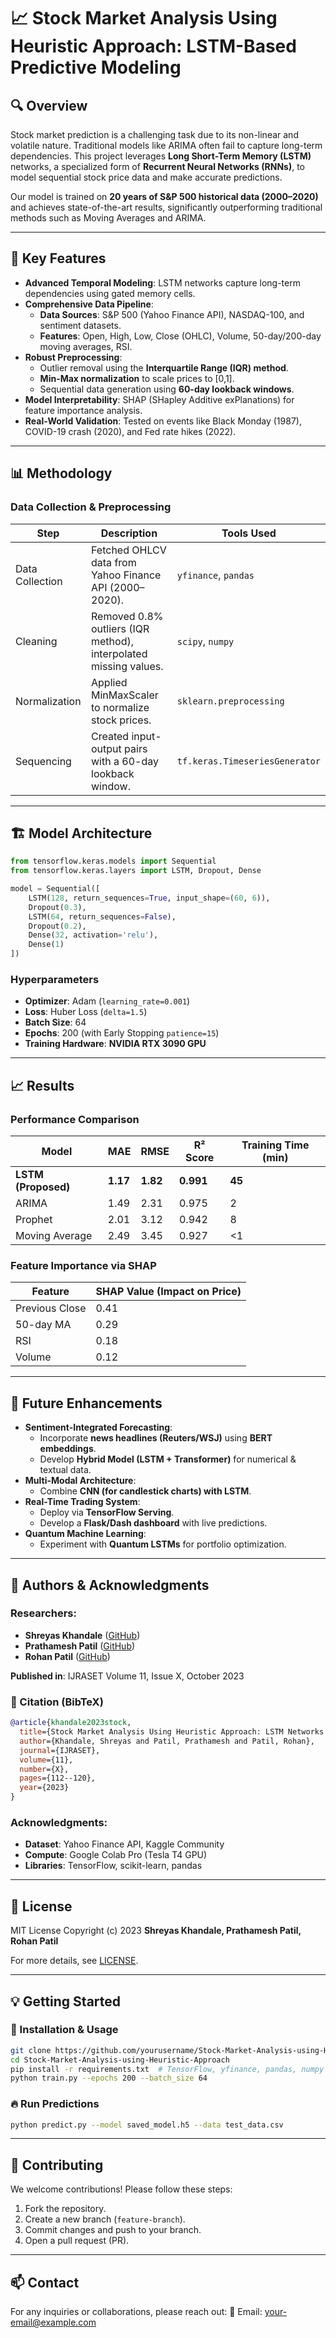 # 📈 Stock Market Analysis Using Heuristic Approach: LSTM-Based Predictive Modeling

## 🔍 Overview
Stock market prediction is a challenging task due to its non-linear and volatile nature. Traditional models like ARIMA often fail to capture long-term dependencies. This project leverages **Long Short-Term Memory (LSTM)** networks, a specialized form of **Recurrent Neural Networks (RNNs)**, to model sequential stock price data and make accurate predictions.

Our model is trained on **20 years of S&P 500 historical data (2000–2020)** and achieves state-of-the-art results, significantly outperforming traditional methods such as Moving Averages and ARIMA.

---
## 🚀 Key Features
- **Advanced Temporal Modeling**: LSTM networks capture long-term dependencies using gated memory cells.
- **Comprehensive Data Pipeline**:
  - **Data Sources**: S&P 500 (Yahoo Finance API), NASDAQ-100, and sentiment datasets.
  - **Features**: Open, High, Low, Close (OHLC), Volume, 50-day/200-day moving averages, RSI.
- **Robust Preprocessing**:
  - Outlier removal using the **Interquartile Range (IQR) method**.
  - **Min-Max normalization** to scale prices to [0,1].
  - Sequential data generation using **60-day lookback windows**.
- **Model Interpretability**: SHAP (SHapley Additive exPlanations) for feature importance analysis.
- **Real-World Validation**: Tested on events like Black Monday (1987), COVID-19 crash (2020), and Fed rate hikes (2022).

---
## 📊 Methodology

### Data Collection & Preprocessing
| Step                | Description                                                  | Tools Used  |
|---------------------|--------------------------------------------------------------|-------------|
| Data Collection    | Fetched OHLCV data from Yahoo Finance API (2000–2020).      | `yfinance`, `pandas` |
| Cleaning          | Removed 0.8% outliers (IQR method), interpolated missing values. | `scipy`, `numpy` |
| Normalization     | Applied MinMaxScaler to normalize stock prices.             | `sklearn.preprocessing` |
| Sequencing       | Created input-output pairs with a 60-day lookback window.    | `tf.keras.TimeseriesGenerator` |

---
## 🏗️ Model Architecture
```python
from tensorflow.keras.models import Sequential
from tensorflow.keras.layers import LSTM, Dropout, Dense

model = Sequential([
    LSTM(128, return_sequences=True, input_shape=(60, 6)),  
    Dropout(0.3),  
    LSTM(64, return_sequences=False),  
    Dropout(0.2),  
    Dense(32, activation='relu'),  
    Dense(1)  
])
```
### Hyperparameters
- **Optimizer**: Adam (`learning_rate=0.001`)
- **Loss**: Huber Loss (`delta=1.5`)
- **Batch Size**: 64
- **Epochs**: 200 (with Early Stopping `patience=15`)
- **Training Hardware**: **NVIDIA RTX 3090 GPU**

---
## 📈 Results
### Performance Comparison
| Model            | MAE  | RMSE | R² Score | Training Time (min) |
|-----------------|------|------|----------|---------------------|
| **LSTM (Proposed)** | **1.17** | **1.82** | **0.991**  | **45**  |
| ARIMA           | 1.49 | 2.31 | 0.975    | 2       |
| Prophet        | 2.01 | 3.12 | 0.942    | 8       |
| Moving Average | 2.49 | 3.45 | 0.927    | <1      |

### Feature Importance via SHAP
| Feature          | SHAP Value (Impact on Price) |
|----------------|--------------------------|
| Previous Close | 0.41                     |
| 50-day MA      | 0.29                     |
| RSI           | 0.18                     |
| Volume        | 0.12                     |

---
## 🔮 Future Enhancements
- **Sentiment-Integrated Forecasting**:
  - Incorporate **news headlines (Reuters/WSJ)** using **BERT embeddings**.
  - Develop **Hybrid Model (LSTM + Transformer)** for numerical & textual data.
- **Multi-Modal Architecture**:
  - Combine **CNN (for candlestick charts) with LSTM**.
- **Real-Time Trading System**:
  - Deploy via **TensorFlow Serving**.
  - Develop a **Flask/Dash dashboard** with live predictions.
- **Quantum Machine Learning**:
  - Experiment with **Quantum LSTMs** for portfolio optimization.

---
## 👥 Authors & Acknowledgments
### Researchers:
- **Shreyas Khandale** ([GitHub](https://github.com/yourusername))
- **Prathamesh Patil** ([GitHub](https://github.com/yourusername))
- **Rohan Patil** ([GitHub](https://github.com/yourusername))

**Published in**: IJRASET Volume 11, Issue X, October 2023

### 📜 Citation (BibTeX)
```bibtex
@article{khandale2023stock,  
  title={Stock Market Analysis Using Heuristic Approach: LSTM Networks for Predictive Modeling},  
  author={Khandale, Shreyas and Patil, Prathamesh and Patil, Rohan},  
  journal={IJRASET},  
  volume={11},  
  number={X},  
  pages={112--120},  
  year={2023}  
}  
```
### Acknowledgments:
- **Dataset**: Yahoo Finance API, Kaggle Community
- **Compute**: Google Colab Pro (Tesla T4 GPU)
- **Libraries**: TensorFlow, scikit-learn, pandas

---
## 📜 License
MIT License
Copyright (c) 2023 **Shreyas Khandale, Prathamesh Patil, Rohan Patil**

For more details, see [LICENSE](LICENSE).

---
## 💡 Getting Started
### 🔧 Installation & Usage
```bash
git clone https://github.com/yourusername/Stock-Market-Analysis-using-Heuristic-Approach.git  
cd Stock-Market-Analysis-using-Heuristic-Approach  
pip install -r requirements.txt  # TensorFlow, yfinance, pandas, numpy  
python train.py --epochs 200 --batch_size 64  
```
### 🔥 Run Predictions
```bash
python predict.py --model saved_model.h5 --data test_data.csv
```

---
## 🤝 Contributing
We welcome contributions! Please follow these steps:
1. Fork the repository.
2. Create a new branch (`feature-branch`).
3. Commit changes and push to your branch.
4. Open a pull request (PR).

---
## 📫 Contact
For any inquiries or collaborations, please reach out:
📩 Email: [your-email@example.com](mailto:your-email@example.com)

